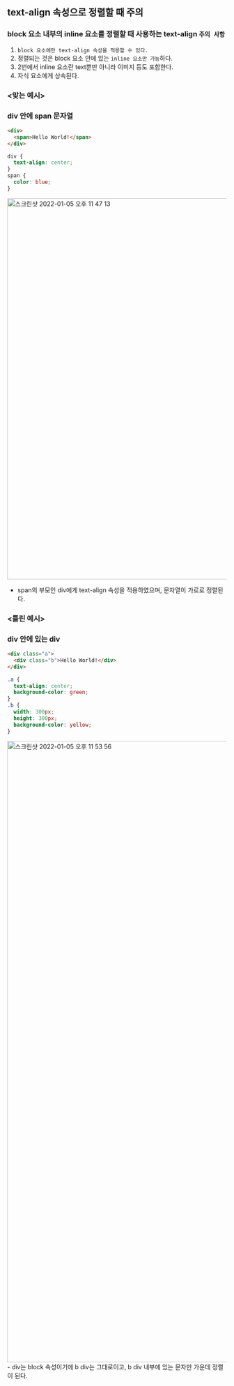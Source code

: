 ## text-align 속성으로 정렬할 때 주의

### block 요소 내부의 inline 요소를 정렬할 때 사용하는 text-align `주의 사항`
1. `block 요소에만 text-align 속성을 적용할 수 있다.`
2. 정렬되는 것은 block 요소 안에 있는 `inline 요소만 가능`하다.
3. 2번에서 inline 요소란 text뿐만 아니라 이미지 등도 포함한다.
4. 자식 요소에게 상속된다.



### <맞는 예시>  
### div 안에 span 문자열
```html
<div>
  <span>Hello World!</span>
</div>
```
```css
div {
  text-align: center;
}
span {
  color: blue;
}
```
<img width="874" alt="스크린샷 2022-01-05 오후 11 47 13" src="https://user-images.githubusercontent.com/77538818/148237010-20de8a17-e795-45fc-b7c9-0dda443ceb81.png" />

- span의 부모인 div에게 text-align 속성을 적용하였으며, 문자열이 가로로 정렬된다.


### <틀린 예시>
### div 안에 있는 div
```html
<div class="a">
  <div class="b">Hello World!</div>
</div>
```
```css
.a {
  text-align: center;
  background-color: green;
}
.b {
  width: 300px;
  height: 300px;
  background-color: yellow;
}
```
<img width="1425" alt="스크린샷 2022-01-05 오후 11 53 56" src="https://user-images.githubusercontent.com/77538818/148238106-48c9016e-c298-420a-a7a0-fecf7e0c015b.png">
- div는 block 속성이기에 b div는 그대로이고, b div 내부에 있는 문자만 가운데 정렬이 된다.


